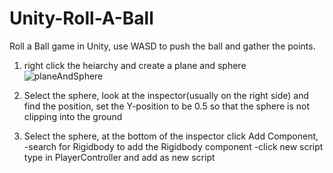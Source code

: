 # Unity-Roll-A-Ball
Roll a Ball game in Unity, use WASD to push the ball and gather the points.

1) right click the heiarchy and create a plane and sphere
![planeAndSphere](https://github.com/jasonh54/Unity-Roll-A-Ball/assets/43085607/c297d122-4496-4c4d-850f-899cead846e9)

2) Select the sphere, look at the inspector(usually on the right side) and find the position, set the Y-position to be 0.5 so that the sphere is not clipping into the ground
3) Select the sphere, at the bottom of the inspector click Add Component, 
  -search for Rigidbody to add the Rigidbody component
  -click new script type in PlayerController and add as new script




